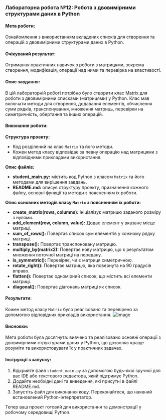 ### Лабораторна робота №12: Робота з двовимірними структурами даних в Python

#### Мета роботи:
Ознайомлення з використанням вкладених списків для створення та операцій з двовимірними структурами даних в Python.

#### Очікуваний результат:
Отримання практичних навичок з роботи з матрицями, зокрема створення, модифікація, операції над ними та перевірка на властивості.

#### Опис завдання:
В цій лабораторній роботі потрібно було створити клас Matrix для роботи з двовимірними списками (матрицями) у Python. Клас мав включати методи для створення, додавання елементів, обчислення суми рядків, транспонування, множення матриць, перевірки на симетричність, обертання та інших операцій.

#### Виконання роботи:
**Структура проекту:**
- Код розділений на клас `Matrix` та його методи.
- Кожен метод класу відповідає за певну операцію над матрицями з відповідними прикладами використання.

**Опис файлів:**
- **student_main.py:** містить код Python з класом `Matrix` та його методами для вирішення завдань.
- **README.md:** описує структуру проекту, призначення кожного файлу, основні функції та методи з поясненням їх роботи.

**Опис основних методів класу `Matrix` з поясненням їх роботи:**
- **create_matrix(rows, columns):** Ініціалізує матрицю заданого розміру з нулями.
- **add_element(row, column, value):** Додає елемент у вказане місце матриці.
- **sum_of_rows():** Повертає список сум елементів у кожному рядку матриці.
- **transpose():** Повертає транспоновану матрицю.
- **multiply_by(matrix2):** Повертає нову матрицю, що є результатом множення поточної матриці на передану.
- **is_symmetric():** Перевіряє, чи є матриця симетричною.
- **rotate_right():** Повертає матрицю, яка повернута на 90 градусів вправо.
- **flatten():** Повертає одномірний список, що містить всі елементи матриці.
- **diagonal():** Повертає діагональ матриці як список.

#### Результати:
Кожен метод класу `Matrix` було реалізовано та перевірено за допомогою відповідних прикладів використання.
![image](https://github.com/yatagarasu123/lab12/assets/145234911/3f7cb2f8-a2e5-4bcf-8188-0d6ad2c9c261)


#### Висновки:
Мета роботи була досягнута: вивчено та реалізовано основні операції з двовимірними структурами даних у Python, що дозволяє краще розуміти та використовувати їх у практичних задачах.

#### Інструкції з запуску:
1. Відкрийте файл `student_main.py` за допомогою будь-якої зручної для вас IDE або текстового редактора, який підтримує Python.
2. Додайте необхідні дані та виведення, які присутні в файлі README.md.
3. Запустіть файл для виконання коду. Переконайтеся, що наявний встановлений Python-інтерпретатор.

Тепер ваш проект готовий для використання та демонстрації у робочому середовищі Python.
